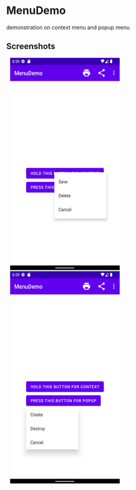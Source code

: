 # MenuDemo
demonstration on context menu and popup menu

## Screenshots
<img src="https://github.com/cjryan33/MenuDemo/blob/master/app/src/main/assets/1.png" height="560" width="290" hspace="10">
<img src="https://github.com/cjryan33/MenuDemo/blob/master/app/src/main/assets/2.png" height="560" width="290" hspace="10">
